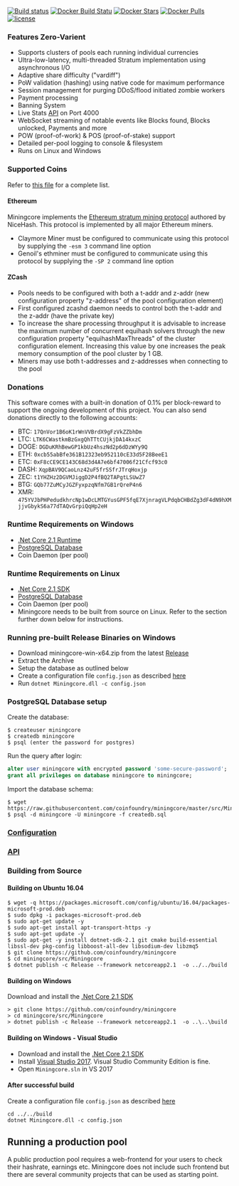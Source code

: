 [![Build status](https://ci.appveyor.com/api/projects/status/nbvaa55gu3icd1q8?svg=true)](https://ci.appveyor.com/project/oliverw/miningcore)
[![Docker Build Statu](https://img.shields.io/docker/build/coinfoundry/miningcore-docker.svg)](https://hub.docker.com/r/coinfoundry/miningcore-docker/)
[![Docker Stars](https://img.shields.io/docker/stars/coinfoundry/miningcore-docker.svg)](https://hub.docker.com/r/coinfoundry/miningcore-docker/)
[![Docker Pulls](https://img.shields.io/docker/pulls/coinfoundry/miningcore-docker.svg)]()
[![license](https://img.shields.io/github/license/mashape/apistatus.svg)]()

### Features Zero-Varient

- Supports clusters of pools each running individual currencies
- Ultra-low-latency, multi-threaded Stratum implementation using asynchronous I/O
- Adaptive share difficulty ("vardiff")
- PoW validation (hashing) using native code for maximum performance
- Session management for purging DDoS/flood initiated zombie workers
- Payment processing
- Banning System
- Live Stats [API](https://github.com/coinfoundry/miningcore/wiki/API) on Port 4000
- WebSocket streaming of notable events like Blocks found, Blocks unlocked, Payments and more
- POW (proof-of-work) & POS (proof-of-stake) support
- Detailed per-pool logging to console & filesystem
- Runs on Linux and Windows

### Supported Coins

Refer to [this file](https://github.com/coinfoundry/miningcore/blob/master/src/Miningcore/coins.json) for a complete list.

#### Ethereum

Miningcore implements the [Ethereum stratum mining protocol](https://github.com/nicehash/Specifications/blob/master/EthereumStratum_NiceHash_v1.0.0.txt) authored by NiceHash. This protocol is implemented by all major Ethereum miners.

- Claymore Miner must be configured to communicate using this protocol by supplying the <code>-esm 3</code> command line option
- Genoil's ethminer must be configured to communicate using this protocol by supplying the <code>-SP 2</code> command line option

#### ZCash

- Pools needs to be configured with both a t-addr and z-addr (new configuration property "z-address" of the pool configuration element)
- First configured zcashd daemon needs to control both the t-addr and the z-addr (have the private key)
- To increase the share processing throughput it is advisable to increase the maximum number of concurrent equihash solvers through the new configuration property "equihashMaxThreads" of the cluster configuration element. Increasing this value by one increases the peak memory consumption of the pool cluster by 1 GB.
- Miners may use both t-addresses and z-addresses when connecting to the pool

### Donations

This software comes with a built-in donation of 0.1% per block-reward to support the ongoing development of this project. You can also send donations directly to the following accounts:

* BTC:  `17QnVor1B6oK1rWnVVBrdX9gFzVkZZbhDm`
* LTC:  `LTK6CWastkmBzGxgQhTTtCUjkjDA14kxzC`
* DOGE: `DGDuKRhBewGP1kbUz4hszNd2p6dDzWYy9Q`
* ETH:  `0xcb55abBfe361B12323eb952110cE33d5F28BeeE1`
* ETC:  `0xF8cCE9CE143C68d3d4A7e6bf47006f21Cfcf93c0`
* DASH: `XqpBAV9QCaoLnz42uF5frSSfrJTrqHoxjp`
* ZEC:  `t1YHZHz2DGVMJiggD2P4fBQ2TAPgtLSUwZ7`
* BTG:  `GQb77ZuMCyJGZFyxpzqNfm7GB1rQreP4n6`
* XMR: `475YVJbPHPedudkhrcNp1wDcLMTGYusGPF5fqE7XjnragVLPdqbCHBdZg3dF4dN9hXMjjvGbykS6a77dTAQvGrpiQqHp2eH`

### Runtime Requirements on Windows

- [.Net Core 2.1 Runtime](https://www.microsoft.com/net/download/core)
- [PostgreSQL Database](https://www.postgresql.org/)
- Coin Daemon (per pool)

### Runtime Requirements on Linux

- [.Net Core 2.1 SDK](https://www.microsoft.com/net/download/core)
- [PostgreSQL Database](https://www.postgresql.org/)
- Coin Daemon (per pool)
- Miningcore needs to be built from source on Linux. Refer to the section further down below for instructions.

### Running pre-built Release Binaries on Windows

- Download miningcore-win-x64.zip from the latest [Release](https://github.com/coinfoundry/miningcore/releases)
- Extract the Archive
- Setup the database as outlined below
- Create a configuration file <code>config.json</code> as described [here](https://github.com/coinfoundry/miningcore/wiki/Configuration)
- Run <code>dotnet Miningcore.dll -c config.json</code>

### PostgreSQL Database setup

Create the database:

```console
$ createuser miningcore
$ createdb miningcore
$ psql (enter the password for postgres)
```

Run the query after login:

```sql
alter user miningcore with encrypted password 'some-secure-password';
grant all privileges on database miningcore to miningcore;
```

Import the database schema:

```console
$ wget https://raw.githubusercontent.com/coinfoundry/miningcore/master/src/Miningcore/Persistence/Postgres/Scripts/createdb.sql
$ psql -d miningcore -U miningcore -f createdb.sql
```

### [Configuration](https://github.com/coinfoundry/miningcore/wiki/Configuration)

### [API](https://github.com/coinfoundry/miningcore/wiki/API)

### Building from Source

#### Building on Ubuntu 16.04

```console
$ wget -q https://packages.microsoft.com/config/ubuntu/16.04/packages-microsoft-prod.deb
$ sudo dpkg -i packages-microsoft-prod.deb
$ sudo apt-get update -y
$ sudo apt-get install apt-transport-https -y
$ sudo apt-get update -y
$ sudo apt-get -y install dotnet-sdk-2.1 git cmake build-essential libssl-dev pkg-config libboost-all-dev libsodium-dev libzmq5
$ git clone https://github.com/coinfoundry/miningcore
$ cd miningcore/src/Miningcore
$ dotnet publish -c Release --framework netcoreapp2.1  -o ../../build
```

#### Building on Windows

Download and install the [.Net Core 2.1 SDK](https://www.microsoft.com/net/download/core)

```dosbatch
> git clone https://github.com/coinfoundry/miningcore
> cd miningcore/src/Miningcore
> dotnet publish -c Release --framework netcoreapp2.1  -o ..\..\build
```

#### Building on Windows - Visual Studio

- Download and install the [.Net Core 2.1 SDK](https://www.microsoft.com/net/download/core)
- Install [Visual Studio 2017](https://www.visualstudio.com/vs/). Visual Studio Community Edition is fine.
- Open `Miningcore.sln` in VS 2017


#### After successful build

Create a configuration file <code>config.json</code> as described [here](https://github.com/coinfoundry/miningcore/wiki/Configuration)

```
cd ../../build
dotnet Miningcore.dll -c config.json
```

## Running a production pool

A public production pool requires a web-frontend for your users to check their hashrate, earnings etc. Miningcore does not include such frontend but there are several community projects that can be used as starting point.
